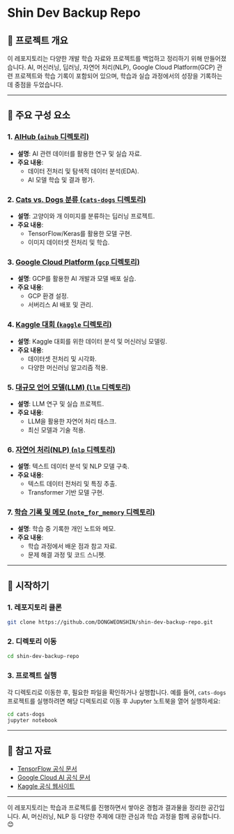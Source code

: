 # Shin Dev Backup Repo

## 📌 프로젝트 개요

이 레포지토리는 다양한 개발 학습 자료와 프로젝트를 백업하고 정리하기 위해 만들어졌습니다. AI, 머신러닝, 딥러닝, 자연어 처리(NLP), Google Cloud Platform(GCP) 관련 프로젝트와 학습 기록이 포함되어 있으며, 학습과 실습 과정에서의 성장을 기록하는 데 중점을 두었습니다.

---

## 📂 주요 구성 요소

### 1. [AIHub (`aihub` 디렉토리)](./aihub)
- **설명**: AI 관련 데이터를 활용한 연구 및 실습 자료.
- **주요 내용**:
  - 데이터 전처리 및 탐색적 데이터 분석(EDA).
  - AI 모델 학습 및 결과 평가.

### 2. [Cats vs. Dogs 분류 (`cats-dogs` 디렉토리)](./cats-dogs)
- **설명**: 고양이와 개 이미지를 분류하는 딥러닝 프로젝트.
- **주요 내용**:
  - TensorFlow/Keras를 활용한 모델 구현.
  - 이미지 데이터셋 전처리 및 학습.

### 3. [Google Cloud Platform (`gcp` 디렉토리)](./gcp)
- **설명**: GCP를 활용한 AI 개발과 모델 배포 실습.
- **주요 내용**:
  - GCP 환경 설정.
  - 서버리스 AI 배포 및 관리.

### 4. [Kaggle 대회 (`kaggle` 디렉토리)](./kaggle)
- **설명**: Kaggle 대회를 위한 데이터 분석 및 머신러닝 모델링.
- **주요 내용**:
  - 데이터셋 전처리 및 시각화.
  - 다양한 머신러닝 알고리즘 적용.

### 5. [대규모 언어 모델(LLM) (`llm` 디렉토리)](./llm)
- **설명**: LLM 연구 및 실습 프로젝트.
- **주요 내용**:
  - LLM을 활용한 자연어 처리 태스크.
  - 최신 모델과 기술 적용.

### 6. [자연어 처리(NLP) (`nlp` 디렉토리)](./nlp)
- **설명**: 텍스트 데이터 분석 및 NLP 모델 구축.
- **주요 내용**:
  - 텍스트 데이터 전처리 및 특징 추출.
  - Transformer 기반 모델 구현.

### 7. [학습 기록 및 메모 (`note_for_memory` 디렉토리)](./note_for_memory)
- **설명**: 학습 중 기록한 개인 노트와 메모.
- **주요 내용**:
  - 학습 과정에서 배운 점과 참고 자료.
  - 문제 해결 과정 및 코드 스니펫.

---

## 🚀 시작하기

### 1. 레포지토리 클론
```bash
git clone https://github.com/DONGWEONSHIN/shin-dev-backup-repo.git
```

### 2. 디렉토리 이동
```bash
cd shin-dev-backup-repo
```

### 3. 프로젝트 실행
각 디렉토리로 이동한 후, 필요한 파일을 확인하거나 실행합니다. 예를 들어, `cats-dogs` 프로젝트를 실행하려면 해당 디렉토리로 이동 후 Jupyter 노트북을 열어 실행하세요:
```bash
cd cats-dogs
jupyter notebook
```

---

## 📖 참고 자료

- [TensorFlow 공식 문서](https://www.tensorflow.org/)
- [Google Cloud AI 공식 문서](https://cloud.google.com/ai)
- [Kaggle 공식 웹사이트](https://www.kaggle.com/)

---

이 레포지토리는 학습과 프로젝트를 진행하면서 쌓아온 경험과 결과물을 정리한 공간입니다. AI, 머신러닝, NLP 등 다양한 주제에 대한 관심과 학습 과정을 함께 공유합니다. 😊
